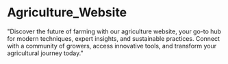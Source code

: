 # Agriculture_Website
"Discover the future of farming with our agriculture website, your go-to hub for modern techniques, expert insights, and sustainable practices. Connect with a community of growers, access innovative tools, and transform your agricultural journey today."
